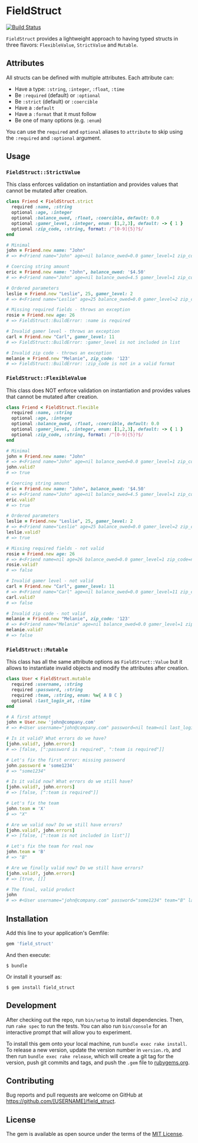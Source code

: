 # FieldStruct

[![Build Status](https://jenkins.smpl.ch/buildStatus/icon?job=github/field_struct/master)](https://jenkins.smpl.ch/job/github/field_struct/master)

`FieldStruct` provides a lightweight approach to having typed structs in three flavors: `FlexibleValue`, `StrictValue` and `Mutable`.

## Attributes   

All structs can be defined with multiple attributes. Each attribute can:

* Have a type: `:string`, `:integer`, `:float`, `:time`
* Be `:required` (default) or `:optional`
* Be `:strict` (default) or `:coercible`
* Have a `:default`
* Have a `:format` that it must follow
* Be one of many options (e.g. `:enum`)

You can use the `required` and `optional` aliases to `attribute` to skip using the `:required` and `:optional` argument. 

## Usage

### `FieldStruct::StrictValue` 

This class enforces validation on instantiation and provides values that cannot be mutated after creation.

```ruby
class Friend < FieldStruct.strict
  required :name, :string
  optional :age, :integer
  optional :balance_owed, :float, :coercible, default: 0.0
  optional :gamer_level, :integer, enum: [1,2,3], default: -> { 1 }  
  optional :zip_code, :string, format: /^[0-9]{5}?$/  
end

# Minimal
john = Friend.new name: "John"
# => #<Friend name="John" age=nil balance_owed=0.0 gamer_level=1 zip_code=nil>

# Coercing string amount
eric = Friend.new name: "John", balance_owed: '$4.50'
# => #<Friend name="John" age=nil balance_owed=4.5 gamer_level=1 zip_code=nil>

# Ordered parameters 
leslie = Friend.new "Leslie", 25, gamer_level: 2 
# => #<Friend name="Leslie" age=25 balance_owed=0.0 gamer_level=2 zip_code=nil>

# Missing required fields - throws an exception
rosie = Friend.new age: 26
# => FieldStruct::BuildError: :name is required

# Invalid gamer level - throws an exception
carl = Friend.new "Carl", gamer_level: 11
# => FieldStruct::BuildError: :gamer_level is not included in list  

# Invalid zip code - throws an exception
melanie = Friend.new "Melanie", zip_code: '123'
# => FieldStruct::BuildError: :zip_code is not in a valid format  
``` 

### `FieldStruct::FlexibleValue` 

This class does NOT enforce validation on instantiation and provides values that cannot be mutated after creation.

```ruby
class Friend < FieldStruct.flexible
  required :name, :string
  optional :age, :integer
  optional :balance_owed, :float, :coercible, default: 0.0
  optional :gamer_level, :integer, enum: [1,2,3], default: -> { 1 }  
  optional :zip_code, :string, format: /^[0-9]{5}?$/  
end

# Minimal
john = Friend.new name: "John"
# => #<Friend name="John" age=nil balance_owed=0.0 gamer_level=1 zip_code=nil>
john.valid?
# => true 

# Coercing string amount
eric = Friend.new name: "John", balance_owed: '$4.50'
# => #<Friend name="John" age=nil balance_owed=4.5 gamer_level=1 zip_code=nil>
eric.valid?
# => true

# Ordered parameters 
leslie = Friend.new "Leslie", 25, gamer_level: 2 
# => #<Friend name="Leslie" age=25 balance_owed=0.0 gamer_level=2 zip_code=nil>
leslie.valid?
# => true

# Missing required fields - not valid
rosie = Friend.new age: 26
# => #<Friend name=nil age=26 balance_owed=0.0 gamer_level=1 zip_code=nil>
rosie.valid?
# => false

# Invalid gamer level - not valid
carl = Friend.new "Carl", gamer_level: 11
# => #<Friend name="Carl" age=nil balance_owed=0.0 gamer_level=11 zip_code=nil>  
carl.valid?
# => false

# Invalid zip code - not valid
melanie = Friend.new "Melanie", zip_code: '123'
# => #<Friend name="Melanie" age=nil balance_owed=0.0 gamer_level=1 zip_code="123">
melanie.valid?
# => false  
``` 

### `FieldStruct::Mutable`
 
This class has all the same attribute options as `FieldStruct::Value` 
but it allows to instantiate invalid objects and modify the attributes after creation.

```ruby
class User < FieldStruct.mutable
  required :username, :string
  required :password, :string
  required :team, :string, enum: %w{ A B C }
  optional :last_login_at, :time
end

# A first attempt 
john = User.new 'john@company.com'
# => #<User username="john@company.com" password=nil team=nil last_login_at=nil>

# Is it valid? What errors do we have? 
[john.valid?, john.errors]
# => [false, [":password is required", ":team is required"]]

# Let's fix the first error: missing password 
john.password = 'some1234'
# => "some1234"

# Is it valid now? What errors do we still have? 
[john.valid?, john.errors]
# => [false, [":team is required"]]

# Let's fix the team
john.team = 'X'
# => "X"

# Are we valid now? Do we still have errors?
[john.valid?, john.errors]
# => [false, [":team is not included in list"]]

# Let's fix the team for real now
john.team = 'B'
# => "B"

# Are we finally valid now? Do we still have errors?
[john.valid?, john.errors]
# => [true, []]

# The final, valid product
john
# => #<User username="john@company.com" password="some1234" team="B" last_login_at=nil> 
``` 

## Installation

Add this line to your application's Gemfile:

```ruby
gem 'field_struct'
```

And then execute:

    $ bundle

Or install it yourself as:

    $ gem install field_struct

## Development

After checking out the repo, run `bin/setup` to install dependencies. Then, run `rake spec` to run the tests. You can also run `bin/console` for an interactive prompt that will allow you to experiment.

To install this gem onto your local machine, run `bundle exec rake install`. To release a new version, update the version number in `version.rb`, and then run `bundle exec rake release`, which will create a git tag for the version, push git commits and tags, and push the `.gem` file to [rubygems.org](https://rubygems.org).

## Contributing

Bug reports and pull requests are welcome on GitHub at https://github.com/[USERNAME]/field_struct.

## License

The gem is available as open source under the terms of the [MIT License](https://opensource.org/licenses/MIT).
